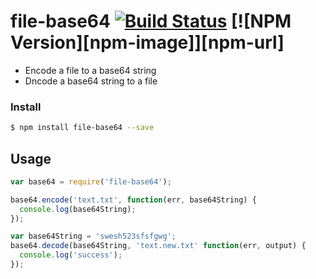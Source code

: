 # file-base64 [![Build Status](https://travis-ci.org/forsigner/file-base64.svg?branch=master)](https://travis-ci.org/forsigner/file-base64)   [![NPM Version][npm-image]][npm-url]
- Encode a file to a base64 string
- Dncode a base64 string to a file


### Install

``` bash
$ npm install file-base64 --save
```

## Usage

``` js
var base64 = require('file-base64');

base64.encode('text.txt', function(err, base64String) {
  console.log(base64String);
});

var base64String = 'swesh523sfsfgwg';
base64.decode(base64String, 'text.new.txt' function(err, output) {
  console.log('success');
});
```
